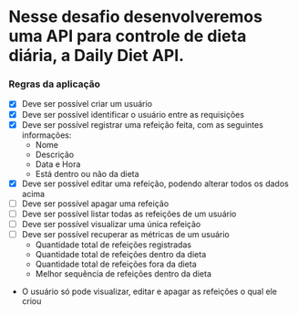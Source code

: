 # Nesse desafio desenvolveremos uma API para controle de dieta diária, a Daily Diet API.

### Regras da aplicação

- [x] Deve ser possível criar um usuário
- [x] Deve ser possível identificar o usuário entre as requisições
- [x] Deve ser possível registrar uma refeição feita, com as seguintes informações:
  - Nome
  - Descrição
  - Data e Hora
  - Está dentro ou não da dieta
- [x] Deve ser possível editar uma refeição, podendo alterar todos os dados acima
- [ ] Deve ser possível apagar uma refeição
- [ ] Deve ser possível listar todas as refeições de um usuário
- [ ] Deve ser possível visualizar uma única refeição
- [ ] Deve ser possível recuperar as métricas de um usuário
  - Quantidade total de refeições registradas
  - Quantidade total de refeições dentro da dieta
  - Quantidade total de refeições fora da dieta
  - Melhor sequência de refeições dentro da dieta
- O usuário só pode visualizar, editar e apagar as refeições o qual ele criou
